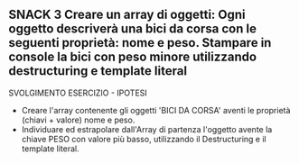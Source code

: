 SNACK 3
Creare un array di oggetti:
Ogni oggetto descriverà una bici da corsa con le seguenti proprietà: nome e peso.
Stampare in console la bici con peso minore utilizzando destructuring e template literal
----------------------------------------------------------------------------------------
SVOLGIMENTO ESERCIZIO - IPOTESI
- Creare l'array contenente gli oggetti 'BICI DA CORSA' aventi le proprietà (chiavi + valore) nome e peso.
- Individuare ed estrapolare dall'Array di partenza l'oggetto avente la chiave PESO con valore più basso, utilizzando il Destructuring e il template literal.
